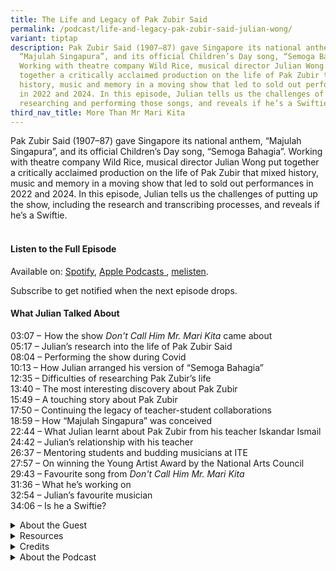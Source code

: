 ```yaml
---
title: The Life and Legacy of Pak Zubir Said
permalink: /podcast/life-and-legacy-pak-zubir-said-julian-wong/
variant: tiptap
description: Pak Zubir Said (1907–87) gave Singapore its national anthem,
  “Majulah Singapura”, and its official Children’s Day song, “Semoga Bahagia”.
  Working with theatre company Wild Rice, musical director Julian Wong put
  together a critically acclaimed production on the life of Pak Zubir that mixed
  history, music and memory in a moving show that led to sold out performances
  in 2022 and 2024. In this episode, Julian tells us the challenges of
  researching and performing those songs, and reveals if he’s a Swiftie.
third_nav_title: More Than Mr Mari Kita
---
```

<p>Pak Zubir Said (1907–87) gave Singapore its national anthem, “Majulah
Singapura”, and its official Children’s Day song, “Semoga Bahagia”. Working
with theatre company Wild Rice, musical director Julian Wong put together
a critically acclaimed production on the life of Pak Zubir that mixed history,
music and memory in a moving show that led to sold out performances in
2022 and 2024. In this episode, Julian tells us the challenges of putting
up the show, including the research and transcribing processes, and reveals
if he’s a Swiftie.</p>
<h4><br><strong>Listen to the Full Episode</strong></h4>
<p>Available on: <a href="https://open.spotify.com/show/66PYiIthr1KqQhJ82XH4DN" rel="noopener nofollow" target="_blank"><u>Spotify</u></a>,
<a href="https://podcasts.apple.com/us/podcast/biblioasia/id1688142751" rel="noopener nofollow" target="_blank"><u>Apple Podcasts</u> 
</a>, <a href="https://www.melisten.sg/podcast/playlist/BiblioAsia+-2115156" rel="noopener nofollow" target="_blank"><u>melisten</u></a>.</p>
<p>Subscribe to get notified when the next episode drops.</p>
<p></p>
<h4><strong>What Julian Talked About</strong></h4>
<p>03:07 –  How the show <em>Don't Call Him Mr. Mari Kita </em>came about
<br>05:17 – Julian’s research into the life of Pak Zubir Said
<br>08:04 – Performing the show during Covid
<br>10:13 – How Julian arranged his version of “Semoga Bahagia”
<br>12:35 – Difficulties of researching Pak Zubir’s life
<br>13:40 – The most interesting discovery about Pak Zubir
<br>15:49 – A touching story about Pak Zubir
<br>17:50 – Continuing the legacy of teacher-student collaborations
<br>18:59 – How “Majulah Singapura” was conceived
<br>22:44 – What Julian learnt about Pak Zubir from his teacher Iskandar Ismail
<br>24:42 – Julian’s relationship with his teacher
<br>26:37 – Mentoring students and budding musicians at ITE
<br>27:57 – On winning the Young Artist Award by the National Arts Council
<br>29:43 – Favourite song from <em>Don't Call Him Mr. Mari Kita</em>
<br>31:36 – What he’s working on
<br>32:54 – Julian’s favourite musician
<br>34:06 – Is he a Swiftie?</p>
<p></p>
<div data-type="detailGroup" class="isomer-accordion isomer-accordion-white">
<details class="isomer-details">
<summary>About the Guest</summary>
<div data-type="detailsContent" class="isomer-details-content">
<p>Julian Wong is a composer, arranger, music director, educator and performer.
He has composed for Wild Rice, including <em>An Inspector Calls</em>, <em>Pinocchio</em>, <em>Tartuffe: The Imposter</em>,
etc. As music director, he has helmed overseas assignments such as <em>Liao Zhai Rocks!</em> (Shanghai)
and <em>Spotlight Singapore </em>(Mexico City), as well as home-grown projects
such as Hossan Leong’s <em>Hossan-AH! 50</em>, Pam Oei’s <em>Faghag </em>and
The Theatre Practice’s <em>If There’re Seasons. </em>Additionally, Julian
has conducted and arranged for Joyful Strings, Ministry of Bellz, Orchestra
of the Music Makers, Metropolitan Festival Orchestra, and many more. Julian
graduated from Berklee College of Music, where he received the Professional
Music Excellence Award and Alex Ulanowski Award. In 2023, he received the
Young Artist Award,&nbsp;Singapore’s highest award for young arts practitioners.</p>
<p>
<br>
</p>
</div>
</details>
<details class="isomer-details">
<summary>Resources</summary>
<div data-type="detailsContent" class="isomer-details-content">
<p>Rohana Zubir,<em> <a href="https://eservice.nlb.gov.sg/redir/itemdetails?bid=%2014540511" rel="noopener noreferrer nofollow" target="_blank">Zubir Said: The Composer of Majulah Singapura</a> </em>(Singapore:
Institute of Southeast Asian Studies, 2012).
<br>
<br>Cheryl Sim, “<a href="https://www.nlb.gov.sg/main/article-detail?cmsuuid=4b3061ce-c763-480d-9867-ac364bb139bf" rel="noopener noreferrer nofollow" target="_blank">Zubir Said</a>,”
Singapore Infopedia, published 3 September 2014.</p>
</div>
</details>
<details class="isomer-details">
<summary>Credits</summary>
<div data-type="detailsContent" class="isomer-details-content">
<p>This episode of BiblioAsia+ was hosted by Jimmy Yap and produced by Soh
Gek Han. Sound engineering was done by Doppler Soundlab. The background
music “Di Tanjong Katong” was composed by Osman Ahmad and performed by
Chords Haven. This version of “Semoga Bahagia” was composed by Zubir Said,
produced by Julian Wong and performed by Wild Rice. Special thanks to Julian
for coming on the show.</p>
<p></p>
</div>
</details>
<details class="isomer-details">
<summary>About the Podcast</summary>
<div data-type="detailsContent" class="isomer-details-content">
<p>BiblioAsia+ is a podcast about Singapore history by the National Library
of Singapore.</p>
</div>
</details>
</div>
<p></p>